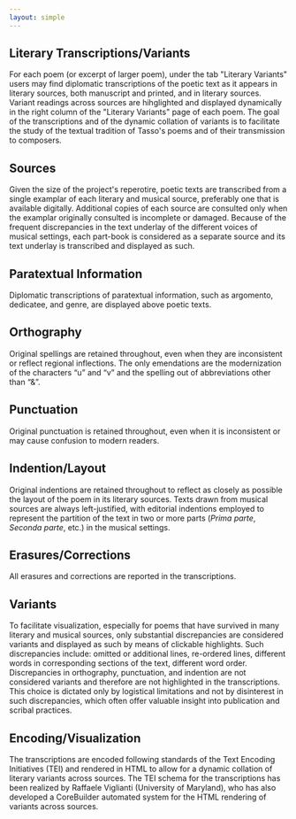 ```yaml
---
layout: simple
---
```

## **Literary Transcriptions/Variants**
For each poem (or excerpt of larger poem), under the tab "Literary Variants" users may find diplomatic transcriptions of the poetic text as it appears in literary sources, both manuscript and printed, and in literary sources. Variant readings across sources are hihglighted and displayed dynamically in the right column of the "Literary Variants" page of each poem. The goal of the transcriptions and of the dynamic collation of variants is to facilitate the study of the textual tradition of Tasso's poems and of their transmission to composers.

## **Sources**
Given the size of the project's reperotire, poetic texts are transcribed from a single examplar of each literary and musical source, preferably one that is available digitally. Additional copies of each source are consulted only when the examplar originally consulted is incomplete or damaged. Because of the frequent discrepancies in the text underlay of the different voices of musical settings, each part-book is considered as a separate source and its text underlay is transcribed and displayed as such. 

## **Paratextual Information**
Diplomatic transcriptions of paratextual information, such as argomento, dedicatee, and genre, are displayed above poetic texts.

## **Orthography**
Original spellings are retained throughout, even when they are inconsistent or reflect regional inflections. The only emendations are the modernization of the characters “u” and “v” and the spelling out of abbreviations other than “&”.


## **Punctuation**
Original punctuation is retained throughout, even when it is inconsistent or may cause confusion to modern readers.


## **Indention/Layout**
Original indentions are retained throughout to reflect as closely as possible the layout of the poem in its literary sources. Texts drawn from musical sources are always left-justified, with editorial indentions employed to represent the partition of the text in two or more parts (<i>Prima parte</i>, <i>Seconda parte</i>, etc.) in the musical settings. 


## **Erasures/Corrections**
All erasures and corrections are reported in the transcriptions.


## **Variants**
To facilitate visualization, especially for poems that have survived in many literary and musical sources, only substantial discrepancies are considered variants and displayed as such by means of clickable highlights. Such discrepancies include: omitted or additional lines, re-ordered lines, different words in corresponding sections of the text, different word order. Discrepancies in orthography, punctuation, and indention are not considered variants and therefore are not highlighted in the transcriptions. This choice is dictated only by logistical limitations and not by disinterest in such discrepancies, which often offer valuable insight into publication and scribal practices.


## **Encoding/Visualization**
The transcriptions are encoded following standards of the Text Encoding Initiatives (TEI) and rendered in HTML to allow for a dynamic collation of literary variants across sources. The TEI schema for the transcriptions has been realized by Raffaele Viglianti (University of Maryland), who has also developed a CoreBuilder automated system for the HTML rendering of variants across sources.



